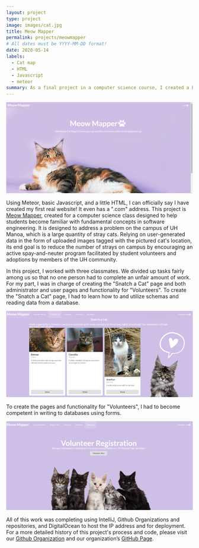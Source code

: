 ```yaml
---
layout: project
type: project
image: images/cat.jpg
title: Meow Mapper
permalink: projects/meowmapper
# All dates must be YYYY-MM-DD format!
date: 2020-05-14
labels:
  - Cat map
  - HTML
  - Javascript
  - meteor
summary: As a final project in a computer science course, I created a basic website with a small team. 
---
```


<img class="ui medium right floated rounded image" src="../images/meow.PNG">

Using Meteor, basic Javascript, and a little HTML, I can officially say I have created my first real website! It even has a ".com" address. This project is [Meow Mapper](https://meowmapper.com/), created for a computer science class designed to help students become familiar with fundamental concepts in software engineering. It is designed to address a problem on the campus of UH Manoa, which is a large quantity of stray cats. Relying on user-generated data in the form of uploaded images tagged with the pictured cat's location, its end goal is to reduce the number of strays on campus by encouraging an active spay-and-neuter program facilitated by student volunteers and adoptions by members of the UH community. 

In this project, I worked with three classmates. We divided up tasks fairly among us so that no one person had to complete an unfair amount of work. For my part, I was in charge of creating the "Snatch a Cat" page and both administrator and user pages and functionality for "Volunteers". To create the "Snatch a Cat" page, I had to learn how to and utilize schemas and reading data from a database. 

<img class="ui small center image" src="../images/snatch.PNG">

To create the pages and functionality for "Volunteers", I had to become competent in writing to databases using forms. 

<img class="ui small center image" src="../images/volunteer.PNG">

All of this work was completing using IntelliJ, Github Organizations and repositories, and DigitalOcean to host the IP address and for deployment. For a more detailed history of this project's process and code, please visit our [Github Organization](https://github.com/meow-mapper) and our organization’s [GitHub Page](https://meow-mapper.github.io/). 


